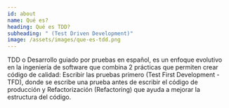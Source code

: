```yaml
---
id: about
name: Qué es?
heading: Qué es TDD?
subheading: " (Test Driven Development)"
image: /assets/images/que-es-tdd.png
---
```


TDD o Desarrollo guiado por pruebas en español, es un enfoque evolutivo en la ingeniería de software que combina 2 prácticas que permiten crear código de calidad: Escribir las pruebas primero (Test First Development - TFD), donde se escribe una prueba antes de escribir el código de producción y Refactorización (Refactoring) que ayuda a mejorar la estructura del código.